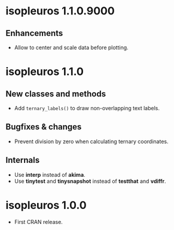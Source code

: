# isopleuros 1.1.0.9000
## Enhancements
* Allow to center and scale data before plotting.

# isopleuros 1.1.0
## New classes and methods
* Add `ternary_labels()` to draw non-overlapping text labels.

## Bugfixes & changes
* Prevent division by zero when calculating ternary coordinates.

## Internals
* Use **interp** instead of **akima**.
* Use **tinytest** and **tinysnapshot** instead of **testthat** and **vdiffr**.

# isopleuros 1.0.0

* First CRAN release.
